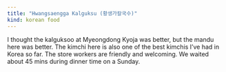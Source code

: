 ```yaml
---
title: "Hwangsaengga Kalguksu (황생가칼국수)"
kind: korean food
---
```

I thought the kalguksoo at Myeongdong Kyoja was better, but the mandu here was better. The kimchi here is also one of the best kimchis I’ve had in Korea so far. The store workers are friendly and welcoming. We waited about 45 mins during dinner time on a Sunday.
